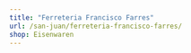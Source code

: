 ```yaml
---
title: "Ferreteria Francisco Farres"
url: /san-juan/ferreteria-francisco-farres/
shop: Eisenwaren
---
```

